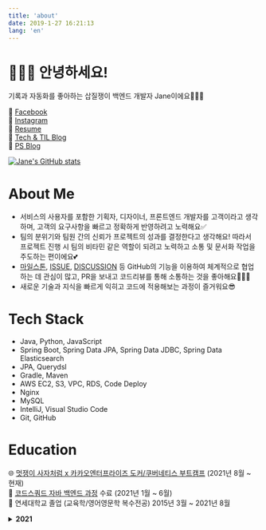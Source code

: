 ```yaml
---
title: 'about'
date: 2019-1-27 16:21:13
lang: 'en'
---
```


# 🙋🏻‍♀️ 안녕하세요!

기록과 자동화를 좋아하는 삽질쟁이 백엔드 개발자 Jane이에요👩🏻‍💻

💙 [Facebook](https://www.facebook.com/jisun153/)  
🧡 [Instagram](https://www.instagram.com/jane_daily_books/)  
💛 [Resume](https://goldenrod-string-7f8.notion.site/Jane-b93829a502eb4bca893adcadc2d45cc6)  
💚 [Tech & TIL Blog](https://velog.io/@janeljs)  
💜 [PS Blog](https://janeljs.github.io/)

[![Jane's GitHub stats](https://github-readme-stats.vercel.app/api?username=janeljs&count_private=true&theme=nightowl&show_icons=true&include_all_commits=true)](https://github.com/janeljs/github-readme-stats)

# About Me

- 서비스의 사용자를 포함한 기획자, 디자이너, 프론트엔드 개발자를 고객이라고 생각하며, 고객의 요구사항을 빠르고 정확하게 반영하려고 노력해요✅
- 팀의 분위기와 팀원 간의 신뢰가 프로젝트의 성과를 결정한다고 생각해요! 따라서 프로젝트 진행 시 팀의 비타민 같은 역할이 되려고 노력하고 소통 및 문서화 작업을 주도하는 편이에요💕
- [마일스톤](https://github.com/janeljs/issue-tracker/milestones?state=closed), [ISSUE](https://github.com/janeljs/issue-tracker/issues?q=is%3Aissue+is%3Aclosed+label%3ABE), [DISCUSSION](https://github.com/Sc0up/scoup-backend/discussions) 등 GitHub의 기능을 이용하여 체계적으로 협업하는 데 관심이 많고, PR을 보내고 코드리뷰를 통해 소통하는 것을 좋아해요🙆🏻‍♀️
- 새로운 기술과 지식을 빠르게 익히고 코드에 적용해보는 과정이 즐거워요😎

# Tech Stack

- Java, Python, JavaScript
- Spring Boot, Spring Data JPA, Spring Data JDBC, Spring Data Elasticsearch
- JPA, Querydsl
- Gradle, Maven
- AWS EC2, S3, VPC, RDS, Code Deploy
- Nginx
- MySQL
- IntelliJ, Visual Studio Code
- Git, GitHub

# Education

🌐 [멋쟁이 사자처럼 x 카카오엔터프라이즈 도커/쿠버네티스 부트캠프](https://classlion.net/class/detail/21)
(2021년 8월 ~ 현재)  
🎒 [코드스쿼드 자바 백엔드 과정](https://codesquad.kr/page/masters/be.html) 수료
(2021년 1월 ~ 6월)  
🏫 연세대학교 졸업 (교육학/영어영문학 복수전공)
2015년 3월 ~ 2021년 8월

<details>
  <summary><strong>2021</strong></summary>

**🥇 Certificates**

- [[Inflearn] 진짜 입문자를 위한 클라우드와 AWS](https://www.inflearn.com/certificate/353618-324144-2076184)
- [[Inflearn] 모든 개발자를 위한 HTTP 웹 기본 지식](https://www.inflearn.com/certificate/353618-326277-1917371)
- [[Inflearn] 스프링 핵심 원리 - 기본편](https://www.inflearn.com/certificate/353618-325969-1917482)
- [[Inflearn] 실전! 스프링 부트와 JPA 활용1 - 웹 애플리케이션 개발](https://www.inflearn.com/certificate/353618-324119-1917448)
- [[Dream Coding] 포트폴리오 웹사이트 클론코딩](https://academy.dream-coding.com/certificates/nre4wilbmx)

**📚 Books**

- Do it! 웹 프로그래밍을 위한 자바스크립트 기본 편
- 자바의 정석 기본편
- [객체지향의 사실과 오해](https://github.com/janeljs/jane-daily-books/tree/main/%EA%B0%9D%EC%B2%B4%EC%A7%80%ED%96%A5%EC%9D%98%20%EC%82%AC%EC%8B%A4%EA%B3%BC%20%EC%98%A4%ED%95%B4)

</details>
